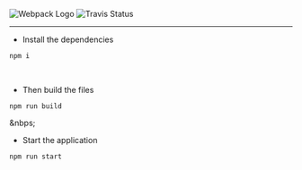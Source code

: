 ![Webpack Logo](https://github.com/aguin467/webPack/blob/master/webpack.png) ![Travis Status](https://travis-ci.org/aguin467/webPack.svg?branch=master) 

------------------------------------------------------------------------------------------------------------------------------------------

- Install the dependencies 
```
npm i
```
<p>&nbsp;</p>

- Then build the files
```
npm run build
```

<p>&nbps;</p>

- Start the application
```
npm run start
```

